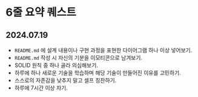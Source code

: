 # 6줄 요약 퀘스트

## 2024.07.19

- `README.md` 에 설계 내용이나 구현 과정을 표현한 다이어그램 하나 이상 넣어보기.
- `README.md` 작성 시 자신의 기분을 이모티콘으로 남겨보기.
- SOLID 원칙 중 하나 골라 의심해보기.
- 하루에 하나 새로운 기술을 학습하며 해당 기술이 만들어진 이유를 고민하기.
- 스스로의 자존감을 낮추지 말고 셀프 칭찬하기.
- 하루에 7시간 이상 자기.

<br/>
